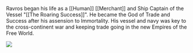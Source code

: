 Ravros began his life as a [[Human]] [[Merchant]] and Ship Captain of the Vessel "[[The Roaring Success]]". He became the God of Trade and Success after his assension to Immortality. His vessel and navy was key to the cross-continent war and keeping trade going in the new Empires of the Free World.  

![](Ravros.jpg)